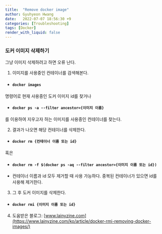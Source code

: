 ```yaml
---
title:  "Remove docker image"
author: Gyuhyeon Hwang
date:   2022-07-07 18:56:30 +9
categories: [Troubleshooting]
tags: [Docker]
render_with_liquid: false
---
```

### 도커 이미지 삭제하기

그냥 이미지 삭제하려고 하면 오류 난다.

1. 이미지를 사용중인 컨테이너를 검색해본다.
* #### `docker images`
명령어로 현재 사용중인 도커 이미지 id를 찾거나
* #### `docker ps -a --filter ancestor={이미지 이름}`
를 이용하여 지우고자 하는 이미지를 사용중인 컨테이너를 찾는다.


2. 결과가 나오면 해당 컨테이너를 삭제한다.
* #### `docker rm {컨테이너 이름 또는 id}`
혹은
* #### `docker rm -f $(docker ps -aq --filter ancestor={이미지 이름 또는 id})`
* 컨테이너 이름과 id 모두 제거할 때 사용 가능하다. 중복된 컨테이너가 있으면 id를 사용해 제거한다.

3. 그 후 도커 이미지를 삭제한다.
* #### `docker rmi {이미지 이름 또는 id}`

4. 도움받은 블로그: [www.lainyzine.com](https://www.lainyzine.com/ko/article/docker-rmi-removing-docker-images/)